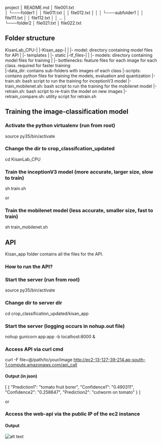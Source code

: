 project
│   README.md
│   file001.txt    
│
└───folder1
│   │   file011.txt
│   │   file012.txt
│   │
│   └───subfolder1
│       │   file111.txt
│       │   file112.txt
│       │   ...
│   
└───folder2
    │   file021.txt
    │   file022.txt

## Folder structure
KisanLab_CPU-|
				              |-Kisan_app-|
				              |                      |- model: directory containing model files for API
				              |                      |- templates
				              |                      |- static
				              |-tf_files-|
				              |                      |- models: directory containing model files for training
				              |                      |- bottlenecks: feature files for each image for each class. required for faster training		              
				              |-data_dir: contains sub-folders with images of each class
				              |-scripts: contains python files for training the models, evaluation and quantization
				              |-train.sh: bash script to run the training for inceptionV3 model
				              |-train_mobilenet.sh: bash script to run the training for the mobilenet model
				              |-retrain.sh: bash script to re-train the model on new images
				              |-retrain_compare.sh: utility script for retrain.sh	                                      

## Training the image-classification model

### Activate the python virtualenv (run from root)
source py35/bin/activate

### Change the dir to crop_classifcation_updated
cd KisanLab_CPU

### Train the inceptionV3 model (more accurate, larger size, slow to train)
sh train.sh

or 

### Train the mobilenet model (less accurate, smaller size, fast to train)
sh train_mobilenet.sh

## API

Kisan_app folder contains all the files for the API. 

### How to run the API?

### Start the server (run from root)
source py35/bin/activate

### Change dir to server dir
cd crop_classification_updated/kisan_app

### Start the server (logging occurs in nohup.out file)
nohup gunicorn app:app -b localhost:8000 &

### Access API via curl cmd
curl -F file=@/path/to/your/image http://ec2-13-127-39-214.ap-south-1.compute.amazonaws.com/api_call

#### Output (in json)

[
{
"Prediction1": "tomato fruit borer", 
"Confidence1": "0.490311", 
"Confidence2": "0.258647", 
"Prediction2": "cutworm on tomato"
}
]

or 

### Access the web-api via the public IP of the ec2 instance

#### Output
![alt text](https://raw.githubusercontent.com/gauravkaila/KisanLab_CPU/master/sample.png)
